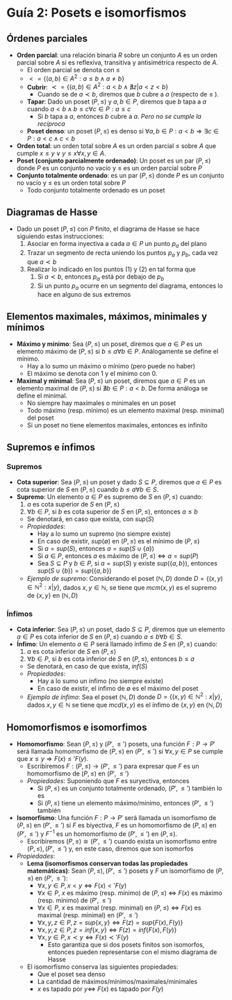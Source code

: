 # Guía 2: Posets e isomorfismos

## Órdenes parciales

- **Orden parcial**: una relación binaria $R$ sobre un conjunto $A$ es un orden parcial sobre $A$ si es reflexiva, transitiva y antisimétrica respecto de $A$.
  - El orden parcial se denota con $\leq$
  - $\lt=\{(a,b)\in A^2:a\leq b\wedge a\neq b\}$
  - **Cubrir**: $\prec=\{(a,b)\in A^2:a\lt b\wedge\nexists z|a\lt z\lt b\}$
    - Cuando se de $a\prec b$, diremos que $b$ cubre a $a$ (respecto de $\leq$ ).
  - **Tapar**: Dado un poset $(P,\leq)$ y $a,b\in P$, diremos que $b$ tapa a $a$ cuando $a\lt b\wedge b\leq c\forall c\in P:a\leq c$
    - Si $b$ tapa a $a$, entonces $b$ cubre a $a$. _Pero no se cumple la recíproca_
  - **Poset denso**: un poset $(P,\leq)$ es denso si $\forall a,b\in P:a\lt b\Rightarrow\exists c\in P:a\lt c\wedge c\lt b$
- **Orden total**: un orden total sobre $A$ es un orden parcial $\leq$ sobre $A$ que cumple $x\leq y\lor y\leq x\forall x,y\in A$.
- **Poset (conjunto parcialmente ordenado)**: Un poset es un par $(P,\leq)$ donde $P$ es un conjunto no vacío y $\leq$ es un orden parcial sobre $P$
- **Conjunto totalmente ordenado**: es un par $(P,\leq)$ donde $P$ es un conjunto no vacío y $\leq$ es un orden total sobre $P$
  - Todo conjunto totalmente ordenado es un poset

## Diagramas de Hasse

- Dado un poset $(P,\leq)$ con $P$ finito, el diagrama de Hasse se hace siguiendo estas instrucciones:
  1. Asociar en forma inyectiva a cada $a\in P$ un punto $p_a$ del plano
  2. Trazar un segmento de recta uniendo los puntos $p_a$ y $p_b$, cada vez que $a\prec b$
  3. Realizar lo indicado en los puntos (1) y (2) en tal forma que
     1. Si $a\prec b$, entonces $p_a$ está por debajo de $p_b$
     2. Si un punto $p_a$ ocurre en un segmento del diagrama, entonces lo hace en alguno de sus extremos

## Elementos maximales, máximos, minimales y mínimos

- **Máximo y mínimo**: Sea $(P,\leq)$ un poset, diremos que $a\in P$ es un elemento máximo de $(P,\leq)$ si $b\leq a\forall b\in P$. Análogamente se define el mínimo.
  - Hay a lo sumo un máximo o mínimo (pero puede no haber)
  - El máximo se denota con $1$ y el mínimo con $0$.
- **Maximal y minimal**: Sea $(P,\leq)$ un poset, diremos que $a\in P$ es un elemento maximal de $(P,\leq)$ si $\nexists b\in P:a\lt b$. De forma análoga se define el minimal.
  - No siempre hay maximales o minimales en un poset
  - Todo máximo (resp. mínimo) es un elemento maximal (resp. minimal) del poset
  - Si un poset no tiene elementos maximales, entonces es infinito

## Supremos e ínfimos

### Supremos

- **Cota superior**: Sea $(P,\leq)$ un poset y dado $S\subseteq P$, diremos que $a\in P$ es cota superior de $S$ en $(P,\leq)$ cuando $b\leq a\forall b\in S$.
- **Supremo**: Un elemento $a\in P$ es supremo de $S$ en $(P,\leq)$ cuando:
  1. $a$ es cota superior de $S$ en $(P,\leq)$
  2. $\forall b\in P$, si $b$ es cota superior de $S$ en $(P,\leq)$, entonces $a\leq b$
  - Se denotará, en caso que exista, con $sup(S)$
  - _Propiedades_:
    - Hay a lo sumo un supremo (no siempre existe)
    - En caso de existir, $sup(\emptyset)$ en $(P,\leq)$ es el mínimo de $(P,\leq)$
    - Si $a=sup(S)$, entonces $a=sup(S\cup\{a\})$
    - Si $a\in P$, entonces $a$ es máximo de $(P,\leq)\iff a=sup(P)$
    - Sea $S\subseteq P$ y $b\in P$, si $a=sup(S)$ y existe $sup(\{a,b\})$, entonces $sup(S\cup\{b\})=sup(\{a,b\})$
  - _Ejemplo de supremo_: Considerando el poset $(\mathbb{N},D)$ donde $D=\{(x,y)\in\mathbb{N}^2:x|y\}$, dados $x,y\in\mathbb{N}$, se tiene que $mcm(x,y)$ es el supremo de $\{x,y\}$ en $(\mathbb{N}, D)$

### Ínfimos

- **Cota inferior**: Sea $(P,\leq)$ un poset, dado $S\subseteq P$, diremos que un elemento $a\in P$ es cota inferior de $S$ en $(P,\leq)$ cuando $a\leq b\forall b\in S$.
- **Ínfimo**: Un elemento $a\in P$ será llamado ínfimo de $S$ en $(P,\leq)$ cuando:
  1. $a$ es cota inferior de $S$ en $(P,\leq)$
  2. $\forall b\in P$, si $b$ es cota inferior de $S$ en $(P,\leq)$, entonces $b\leq a$
  - Se denotará, en caso de que exista, $inf(S)$
  - _Propiedades_:
    - Hay a lo sumo un ínfimo (no siempre existe)
    - En caso de existir, el ínfimo de $\emptyset$ es el máximo del poset
  - _Ejemplo de ínfimo_: Sea el poset $(\mathbb{N}, D)$ donde $D=\{(x,y)\in\mathbb{N}^2:x|y\}$, dados $x,y\in\mathbb{N}$ se tiene que $mcd(x,y)$ es el ínfimo de $\{x,y\}$ en $(\mathbb{N}, D)$

## Homomorfismos e isomorfimos

- **Homomorfismo**: Sean $(P,\leq)$ y $(P',\leq')$ posets, una función $F:P\to P'$ será llamada homomorfismo de $(P,\leq)$ en $(P',\leq')$ si $\forall x,y\in P$ se cumple que $x\leq y\Rightarrow F(x)\leq' F(y)$.
  - Escribiremos $F:(P,\leq)\to(P',\leq')$ para expresar que $F$ es un homomorfismo de $(P,\leq)$ en $(P',\leq')$
  - _Propiedades_: Suponiendo que $F$ es suryectiva, entonces
    - Si $(P,\leq)$ es un conjunto totalmente ordenado, $(P',\leq')$ también lo es
    - Si $(P,\leq)$ tiene un elemento máximo/mínimo, entonces $(P',\leq')$ también
- **Isomorfismo**: Una función $F:P\to P'$ será llamada un isomorfismo de $(P,\leq)$ en $(P',\leq')$ si $F$ es biyectiva, $F$ es un homomorfismo de $(P,\leq)$ en $(P',\leq')$ y $F^{-1}$ es un homomorfismo de $(P',\leq')$ en $(P,\leq)$.
  - Escribiremos $(P,\leq)\cong (P',\leq')$ cuando exista un isomorfismo entre $(P,\leq), (P',\leq')$ y, en este caso, diremos que son isomorfos
- _Propiedades_:
  - **Lema (isomorfismos conservan todas las propiedades matemáticas)**: Sean $(P,\leq),(P',\leq')$ posets y $F$ un isomorfismo de $(P,\leq)$ en $(P',\leq')$:
    - $\forall x,y\in P, x\lt y\iff F(x)\lt' F(y)$
    - $\forall x\in P$, $x$ es máximo (resp. mínimo) de $(P,\leq)$ $\iff$ $F(x)$ es máximo (resp. mínimo) de $(P',\leq')$
    - $\forall x\in P$, $x$ es maximal (resp. minimal) en $(P,\leq)\iff F(x)$ es maximal (resp. minimal) en $(P',\leq')$
    - $\forall x,y,z\in P,z=sup\{x,y\}\iff F(z)=sup\{F(x),F(y)\}$
    - $\forall x,y,z\in P,z=inf\{x,y\}\iff F(z)=inf\{F(x),F(y)\}$
    - $\forall x,y\in P,x\prec y\iff F(x)\prec' F(y)$
      - Esto garantiza que si dos posets finitos son isomorfos, entonces pueden representarse con el mismo diagrama de Hasse
  - El isomorfismo conserva las siguientes propiedades:
    - Que el poset sea denso
    - La cantidad de máximos/mínimos/maximales/minimales
    - $x$ es tapado por $y\iff$ $F(x)$ es tapado por $F(y)$
